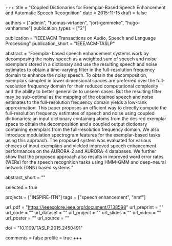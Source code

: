 +++
title = "Coupled Dictionaries for Exemplar-Based Speech Enhancement and Automatic Speech Recognition"
date = 2015-11-15
draft = false

authors = ["admin", "tuomas-virtanen", "jort-gemmeke", "hugo-vanhamme"]
publication_types = ["2"]

publication = "IEEE/ACM Transactions on Audio, Speech and Language Processing"
publication_short = "IEEE/ACM-TASLP"

abstract = "Exemplar-based speech enhancement systems work by decomposing the noisy speech as a weighted sum of speech and noise exemplars stored in a dictionary and use the resulting speech and noise estimates to obtain a time-varying filter in the full-resolution frequency domain to enhance the noisy speech. To obtain the decomposition, exemplars sampled in lower dimensional spaces are preferred over the full-resolution frequency domain for their reduced computational complexity and the ability to better generalize to unseen cases. But the resulting filter may be sub-optimal as the mapping of the obtained speech and noise estimates to the full-resolution frequency domain yields a low-rank approximation. This paper proposes an efficient way to directly compute the full-resolution frequency estimates of speech and noise using coupled dictionaries: an input dictionary containing atoms from the desired exemplar space to obtain the decomposition and a coupled output dictionary containing exemplars from the full-resolution frequency domain. We also introduce modulation spectrogram features for the exemplar-based tasks using this approach. The proposed system was evaluated for various choices of input exemplars and yielded improved speech enhancement performances on the AURORA-2 and AURORA-4 databases. We further show that the proposed approach also results in improved word error rates (WERs) for the speech recognition tasks using HMM-GMM and deep-neural network (DNN) based systems."

abstract_short = ""

selected = true

projects = ["INSPIRE-ITN"]
tags = ["speech enhancement", "nmf"]

url_pdf = "https://ieeexplore.ieee.org/document/7138598"
url_preprint = ""
url_code = ""
url_dataset = ""
url_project = ""
url_slides = ""
url_video = ""
url_poster = ""
url_source = ""

doi = "10.1109/TASLP.2015.2450491"

comments = false
profile = true
+++
